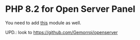 # PHP 8.2 for Open Server Panel
You need to add [this](https://github.com/Gemorroj/openserver-apache-2.4) module as well.

UPD.: look to https://github.com/Gemorroj/openserver
